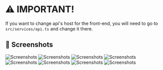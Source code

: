 # ⚠️ IMPORTANT!

If you want to change api's host for the front-end, you will need to go to ``src/services/api.ts`` and change it there.

## 📸 Screenshots

<img src="https://raw.githubusercontent.com/EdRamos12/proffy/master/img/screenshot/screenshot_1.png" width="auto" alt="Screenshots" />
<img src="https://raw.githubusercontent.com/EdRamos12/proffy/master/img/screenshot/screenshot_2.png" width="auto" alt="Screenshots" />
<img src="https://raw.githubusercontent.com/EdRamos12/proffy/master/img/screenshot/screenshot_3.png" width="auto" alt="Screenshots" />
<img src="https://raw.githubusercontent.com/EdRamos12/proffy/master/img/screenshot/screenshot_4.png" width="auto" alt="Screenshots" />
<img src="https://raw.githubusercontent.com/EdRamos12/proffy/master/img/screenshot/screenshot_5.png" width="auto" alt="Screenshots" />
<img src="https://raw.githubusercontent.com/EdRamos12/proffy/master/img/screenshot/screenshot_6.png" width="auto" alt="Screenshots" />
<img src="https://raw.githubusercontent.com/EdRamos12/proffy/master/img/screenshot/screenshot_7.png" width="auto" alt="Screenshots" />
<img src="https://raw.githubusercontent.com/EdRamos12/proffy/master/img/screenshot/screenshot_8.png" width="auto" alt="Screenshots" />